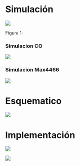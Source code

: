 # Simulación

![](https://github.com/BrunoXIII-Gav/FDD_1/blob/main/Archivos_de_FDD/Imagenes/Imagenes_entregable6/simulacion%20y%20esquema%20de%20fdd_simulation2.png)

Figura 1: 

### Simulacion CO

![](https://github.com/BrunoXIII-Gav/FDD_1/blob/main/Archivos_de_FDD/Imagenes/Imagenes_entregable6/Imagen_simulacion_CO.jpg)

### Simulacion Max4466

![](https://github.com/BrunoXIII-Gav/FDD_1/blob/main/Archivos_de_FDD/Imagenes/Imagenes_entregable6/Imagen_simulacion_Max4466.jpg)

# Esquematico

![](https://github.com/BrunoXIII-Gav/FDD_1/blob/main/Archivos_de_FDD/Imagenes/Imagenes_entregable6/simulacion%20y%20esquema%20de%20fdd_esquem%C3%A1tico2.png)

# Implementación

![](https://github.com/BrunoXIII-Gav/FDD_1/blob/main/Archivos_de_FDD/Imagenes/Imagenes_entregable6/prototipo_foto1.jpg)

![](https://github.com/BrunoXIII-Gav/FDD_1/blob/main/Archivos_de_FDD/Imagenes/Imagenes_entregable6/prototipo_foto2.jpg)
